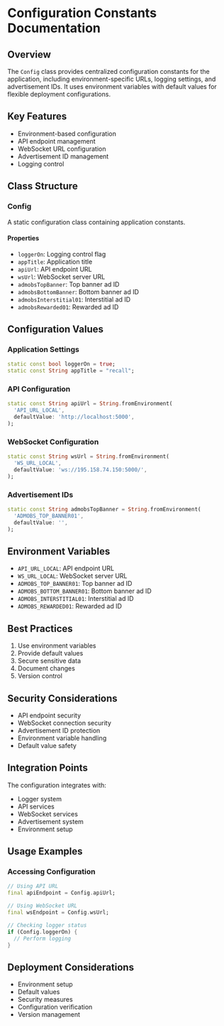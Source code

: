 # Configuration Constants Documentation

## Overview
The `Config` class provides centralized configuration constants for the application, including environment-specific URLs, logging settings, and advertisement IDs. It uses environment variables with default values for flexible deployment configurations.

## Key Features
- Environment-based configuration
- API endpoint management
- WebSocket URL configuration
- Advertisement ID management
- Logging control

## Class Structure

### Config
A static configuration class containing application constants.

#### Properties
- `loggerOn`: Logging control flag
- `appTitle`: Application title
- `apiUrl`: API endpoint URL
- `wsUrl`: WebSocket server URL
- `admobsTopBanner`: Top banner ad ID
- `admobsBottomBanner`: Bottom banner ad ID
- `admobsInterstitial01`: Interstitial ad ID
- `admobsRewarded01`: Rewarded ad ID

## Configuration Values

### Application Settings
```dart
static const bool loggerOn = true;
static const String appTitle = "recall";
```

### API Configuration
```dart
static const String apiUrl = String.fromEnvironment(
  'API_URL_LOCAL',
  defaultValue: 'http://localhost:5000',
);
```

### WebSocket Configuration
```dart
static const String wsUrl = String.fromEnvironment(
  'WS_URL_LOCAL',
  defaultValue: 'ws://195.158.74.150:5000/',
);
```

### Advertisement IDs
```dart
static const String admobsTopBanner = String.fromEnvironment(
  'ADMOBS_TOP_BANNER01',
  defaultValue: '',
);
```

## Environment Variables
- `API_URL_LOCAL`: API endpoint URL
- `WS_URL_LOCAL`: WebSocket server URL
- `ADMOBS_TOP_BANNER01`: Top banner ad ID
- `ADMOBS_BOTTOM_BANNER01`: Bottom banner ad ID
- `ADMOBS_INTERSTITIAL01`: Interstitial ad ID
- `ADMOBS_REWARDED01`: Rewarded ad ID

## Best Practices
1. Use environment variables
2. Provide default values
3. Secure sensitive data
4. Document changes
5. Version control

## Security Considerations
- API endpoint security
- WebSocket connection security
- Advertisement ID protection
- Environment variable handling
- Default value safety

## Integration Points
The configuration integrates with:
- Logger system
- API services
- WebSocket services
- Advertisement system
- Environment setup

## Usage Examples

### Accessing Configuration
```dart
// Using API URL
final apiEndpoint = Config.apiUrl;

// Using WebSocket URL
final wsEndpoint = Config.wsUrl;

// Checking logger status
if (Config.loggerOn) {
  // Perform logging
}
```

## Deployment Considerations
- Environment setup
- Default values
- Security measures
- Configuration verification
- Version management 